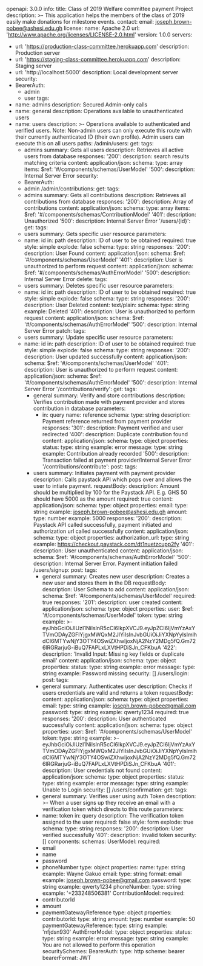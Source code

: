 openapi: 3.0.0
info:
title: Class of 2019 Welfare committee payment Project
description: >-
This application helps the members of the class of 2019 easily make
donations for milestone events.
contact:
email: joseph.brown-pobee@ashesi.edu.gh
license:
name: Apache 2.0
url: 'http://www.apache.org/licenses/LICENSE-2.0.html'
version: 1.0.0
servers:
- url: 'https://production-class-committee.herokuapp.com'
  description: Production server
- url: 'https://staging-class-committee.herokuapp.com'
  description: Staging server
- url: 'http://localhost:5000'
  description: Local development server
  security:
- BearerAuth:
    - admin
    - user
      tags:
- name: admins
  description: Secured Admin-only calls
- name: general
  description: Operations available to unauthenticated users
- name: users
  description: >-
  Operations available to authenticated and verified users. Note: Non-admin
  users can only execute this route with their currently authenticated ID
  (their own profile). Admin users can execute this on all users
  paths:
  /admin/users:
  get:
  tags:
  - admins
  summary: Gets all users
  description: Retrieves all active users from database
  responses:
  '200':
  description: search results matching criteria
  content:
  application/json:
  schema:
  type: array
  items:
  $ref: '#/components/schemas/UserModel'
  '500':
  description: Internal Server Error
  security:
  - BearerAuth:
  - admin
  /admin/contributions:
  get:
  tags:
  - admins
  summary: Gets all contributions
  description: Retrieves all contributions from database
  responses:
  '200':
  description: Array of contributions
  content:
  application/json:
  schema:
  type: array
  items:
  $ref: '#/components/schemas/ContributionModel'
  '401':
  description: Unauthorized
  '500':
  description: Internal Server Error
  '/users/{id}':
  get:
  tags:
  - users
  summary: Gets specific user resource
  parameters:
  - name: id
  in: path
  description: ID of user to be obtained
  required: true
  style: simple
  explode: false
  schema:
  type: string
  responses:
  '200':
  description: User Found
  content:
  application/json:
  schema:
  $ref: '#/components/schemas/UserModel'
  '401':
  description: User is unauthorized to perform request
  content:
  application/json:
  schema:
  $ref: '#/components/schemas/AuthErrorModel'
  '500':
  description: Internal Server Error
  delete:
  tags:
  - users
  summary: Deletes specific user resource
  parameters:
  - name: id
  in: path
  description: ID of user to be obtained
  required: true
  style: simple
  explode: false
  schema:
  type: string
  responses:
  '200':
  description: User Deleted
  content:
  text/plain:
  schema:
  type: string
  example: Deleted
  '401':
  description: User is unauthorized to perform request
  content:
  application/json:
  schema:
  $ref: '#/components/schemas/AuthErrorModel'
  '500':
  description: Internal Server Error
  patch:
  tags:
  - users
  summary: Update specific user resource
  parameters:
  - name: id
  in: path
  description: ID of user to be obtained
  required: true
  style: simple
  explode: false
  schema:
  type: string
  responses:
  '200':
  description: User updated successfully
  content:
  application/json:
  schema:
  $ref: '#/components/schemas/UserModel'
  '401':
  description: User is unauthorized to perform request
  content:
  application/json:
  schema:
  $ref: '#/components/schemas/AuthErrorModel'
  '500':
  description: Internal Server Error
  '/contributions/verify':
  get:
  tags:
    - general
      summary: Verify and store contributions
      description: Verifies contribution made with payment provider and stores contribution in database
      parameters:
        - in: query
          name: reference
          schema:
          type: string
          description: Payment reference returned from payment provider
          responses:
          '301':
          description: Payment verified and user redirected
          '400':
          description: Duplicate contribution found
          content:
          application/json:
          schema:
          type: object
          properties:
          status:
          type: string
          example: error
          message:
          type: string
          example: Contribution already recorded
          '500':
          description: Transaction failed at payment provider/Internal Server Error
          '/contributions/contribute':
          post:
          tags:
    - users
      summary: Initiates payment with payment provider
      description: Calls paystack API which pops over and allows the user to intiate payment.
      requestBody:
      description: Amount should be multiplied by 100 for the Paystack API. E.g. GHS 50 should have 5000 as the amount
      required: true
      content:
      application/json:
      schema:
      type: object
      properties:
      email:
      type: string
      example: joseph.brown-pobee@ashesi.edu.gh
      amount:
      type: number
      example: 5000
      responses:
      '200':
      description: Paystack API called successfully, payment initiated and authorization url called successfully
      content:
      application/json:
      schema:
      type: object
      properties:
      authorization_url:
      type: string
      example: https://checkout.paystack.com/dt1nuetzcupp2fy
      '401':
      description: User unauthenticated
      content:
      application/json:
      schema:
      $ref: '#/components/schemas/AuthErrorModel'
      '500':
      description: Internal Server Error. Payment initiation failed
      /users/signup:
      post:
      tags:
        - general
          summary: Creates new user
          description: Creates a new user and stores them in the DB
          requestBody:
          description: User Schema to add
          content:
          application/json:
          schema:
          $ref: '#/components/schemas/UserModel'
          required: true
          responses:
          '201':
          description: user created
          content:
          application/json:
          schema:
          type: object
          properties:
          user:
          $ref: '#/components/schemas/UserModel'
          token:
          type: string
          example: >-
          eyJhbGciOiJIUzI1NiIsInR5cCI6IkpXVCJ9.eyJpZCI6IjVmYzAxYTVmODAyZGFlYjgxMWQxM2JlYiIsInJvbGUiOiJiYXNpYyIsImlhdCI6MTYwNjY3OTY4OSwiZXhwIjoxNjA2NzY2MDg5fQ.Gm726lRGRarjuG-iBuQ7FAPLxLXVtHPDiSJn_CFKbuA
          '422':
          description: 'Invalid Input: Missing key fields or duplicate email'
          content:
          application/json:
          schema:
          type: object
          properties:
          status:
          type: string
          example: error
          message:
          type: string
          example: Password missing
          security: []
          /users/login:
          post:
          tags:
        - general
          summary: Authenticates user
          description: Checks if users credentials are valid and returns a token
          requestBody:
          content:
          application/json:
          schema:
          type: object
          properties:
          email:
          type: string
          example: joseph.brown-pobee@gmail.com
          password:
          type: string
          example: qwerty1234
          required: true
          responses:
          '200':
          description: User authenticated successfully
          content:
          application/json:
          schema:
          type: object
          properties:
          user:
          $ref: '#/components/schemas/UserModel'
          token:
          type: string
          example: >-
          eyJhbGciOiJIUzI1NiIsInR5cCI6IkpXVCJ9.eyJpZCI6IjVmYzAxYTVmODAyZGFlYjgxMWQxM2JlYiIsInJvbGUiOiJiYXNpYyIsImlhdCI6MTYwNjY3OTY4OSwiZXhwIjoxNjA2NzY2MDg5fQ.Gm726lRGRarjuG-iBuQ7FAPLxLXVtHPDiSJn_CFKbuA
          '401':
          description: User credentials not found
          content:
          application/json:
          schema:
          type: object
          properties:
          status:
          type: string
          example: error
          message:
          type: string
          example: Unable to Login
          security: []
          /users/confirmation:
          get:
          tags:
        - general
          summary: Verifies user using auth Token
          description: >-
          When a user signs up they receive an email with a verification token
          which directs to this route
          parameters:
        - name: token
          in: query
          description: The verification token assigned to the user
          required: false
          style: form
          explode: true
          schema:
          type: string
          responses:
          '200':
          description: User verified successfully
          '401':
          description: Invalid token
          security: []
          components:
          schemas:
          UserModel:
          required:
        - email
        - name
        - password
        - phoneNumber
          type: object
          properties:
          name:
          type: string
          example: Wayne Gakuo
          email:
          type: string
          format: email
          example: joseph.brown-pobee@gmail.com
          password:
          type: string
          example: qwerty1234
          phoneNumber:
          type: string
          example: '+233248506381'
          ContributionModel:
          required:
        - contributorId
        - amount
        - paymentGatewayReference
          type: object
          properties:
          contributorId:
          type: string
          amount:
          type: number
          example: 50
          paymentGatewayReference:
          type: string
          example: 'nfjdsn930'
          AuthErrorModel:
          type: object
          properties:
          status:
          type: string
          example: error
          message:
          type: string
          example: You are not allowed to perform this operation
          securitySchemes:
          BearerAuth:
          type: http
          scheme: bearer
          bearerFormat: JWT